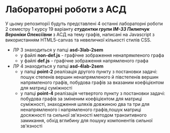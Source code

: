 # Лабораторні роботи з АСД 
У цьому репозиторії будуть представлені 4 останні лабораторні роботи 2 семестру 1 курсу 19 варіанту
***студентки групи ІМ-33 Пилипчук Вероніки Олексіївни*** 
з АСД на тему графів, написані на Javascript з використанням HTML5-canvas та невеличкої кількості стилів CSS.


- ЛР 3 знаходиться у папці **asd-3lab-2sem**
  - у файлі **non-def.js** - графічне зображення ненапрямленого графа
  - у файлі **def.js** - графічне зображення напрямленого графа
- ЛР 4 знаходиться у папці **asd-4lab-2sem**
  - у папці **point-2** реалізація другого пункту з постановки задачі: пошук степенів вершин ненапрямленого й півстепенів вершин напрямленого графів, побудова графів за вказаним коефіцієнтом для матриці суміжності
  - у папці **point-4** реалізація четвертого пункту з постановки задачі: побудова графів за зміненим коефіцієнтом для матриці суміжності, знаходження шляхів довжиною два та три для ненапрямленого і напрямленого графів,пошук матриці досяжності та сильної зв'язності методом транзитивного замикання, обхід вглибину для пошуку компонентів сильної зв'язності
  
